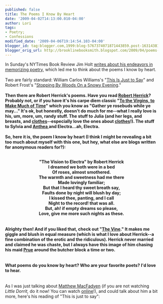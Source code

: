 ```yaml
---
published: false
title: The Poems I Know By Heart
date: '2009-04-02T14:13:00.010-04:00'
author: Lori
tags:
- Poetry;
- Confessions
modified_date: '2009-04-06T19:14:54.103-04:00'
blogger_id: tag:blogger.com,1999:blog-5767374071871443859.post-1631438101914822103
blogger_orig_url: http://brooklinebooksmith.blogspot.com/2009/04/poems-i-know-by-heart.html
---
```


In Sunday's NYTimes Book Review Jim Holt <a href="http://www.nytimes.com/2009/04/05/books/review/Holt-t.html">writes about his endeavors in memorizing poetry</a>, which led me to think about the poems I know by heart.<br /><br />Two are fairly standard: William Carlos Williams's "<a href="http://www.poets.org/viewmedia.php/prmMID/15535">This Is Just to Say</a>" and Robert Frost's "<a href="http://www.poets.org/viewmedia.php/prmMID/20519">Stopping By Woods On a Snowy Evening</a>."**<br /><br />Then there are Robert Herrick's poems. Have you read <a href="http://www.poets.org/poet.php/prmPID/197">Robert Herrick</a>? Probably not, or if you have it's his carpe diem classic "<a href="http://www.poets.org/viewmedia.php/prmMID/15923">To the Virgins, to Make Much of Time</a>" which you know as "Gather ye rosebuds while ye may..." It's ok, but honestly, doesn't do much for me--what I really love is his, um, more, um, randy stuff. The stuff to Julia (and her legs, and breasts, and <a href="http://www.poets.org/viewmedia.php/prmMID/20307">clothes</a>--especially love the ones about <a href="http://www.poets.org/viewmedia.php/prmMID/19791">clothes</a>!). The stuff to Sylvia and <a href="http://www.poetryfoundation.org/archive/poem.html?id=176772">Anthea </a>and Electra...ah, Electra.<br /><br />So, here it is, the poem I know by heart (I think I might be revealing a bit too much about myself with this one, but hey, what else are blogs written for anonymous readers for?):<br /><div align="center"></div><br /><div align="center">"The Vision to Electra" by Robert Herrick<br /></div><div align="center">I dreamed we both were in a bed</div><div align="center">Of roses, almost smothered.</div><div align="center">The warmth and sweetness had me there</div><div align="center">Made lovingly familiar;</div><div align="center">But that I heard thy sweet breath say,</div><div align="center">Faults done by night will blush by day;</div><div align="center">I kissed thee, panting, and I call</div><div align="center">Night to the record! that was all.</div><div align="center">But, ah! if empty dreams so please,</div><div align="center">Love, give me more such nights as these. </div><br /><div align="center"></div><br /><div align="left">Alrighty then! And if you liked that, check out "<a href="http://www.poetryfoundation.org/archive/poem.html?id=181082">The Vine</a>." It makes me giggle and blush in equal measure (which is what I love about Herrick--a fine combination of the erotic and the ridiculous). Herrick never married and claimed he was chaste, but I always have this image of him chasing his maid <a href="http://www.poetryfoundation.org/archive/poem.html?id=181045">Prue</a> around the butcher block a time or two. </div><div align="left"></div><div align="left"><br /><br />What poems do you know by heart? Who are your favorite poets? I'd love to hear.</div><div align="left"></div><div align="left"></div><div align="left"><br /><br />** As I was just talking about <a href="http://brooklinebooksmith.blogspot.com/2009/03/dickensian-moment.html">Matthew MacFadyen</a> (if you are not watching <em>Little Dorrit, </em>do it now! You can watch <a href="http://www.pbs.org/wgbh/masterpiece/littledorrit/watch.html#">online</a>!), and could talk about him a bit more, here's his reading of "This is just to say": </div><div align="left"></div><div align="left"></div><object height="344" width="425"><param name="movie" value="http://www.youtube.com/v/0d5bLf0gq2Q&amp;hl=en&amp;fs=1&amp;rel=0"><param name="allowFullScreen" value="true"><param name="allowscriptaccess" value="always"><embed src="http://www.youtube.com/v/0d5bLf0gq2Q&hl=en&fs=1&rel=0" type="application/x-shockwave-flash" allowscriptaccess="always" allowfullscreen="true" width="425" height="344"></embed></object>